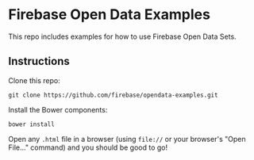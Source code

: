 # Firebase Open Data Examples

This repo includes examples for how to use Firebase Open Data Sets. 

## Instructions

Clone this repo:
```
git clone https://github.com/firebase/opendata-examples.git
```

Install the Bower components:
```
bower install
```

Open any `.html` file in a browser (using `file://` or your browser's "Open File..." command) and you should be good to go!
